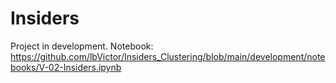 # Insiders

Project in development.
Notebook: https://github.com/lbVictor/Insiders_Clustering/blob/main/development/notebooks/V-02-Insiders.ipynb
